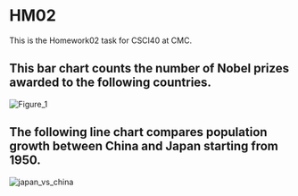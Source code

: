 # HM02
This is the Homework02 task for CSCI40 at CMC.
## This bar chart counts the number of Nobel prizes awarded to the following countries.
![Figure_1](https://user-images.githubusercontent.com/70351653/95695116-5f0ef280-0bea-11eb-920f-9daf7451c84a.png)
## The following line chart compares population growth between China and Japan starting from 1950.
![japan_vs_china](https://user-images.githubusercontent.com/70351653/95809446-a321f600-0cc3-11eb-9550-d46494d7b77f.png)
